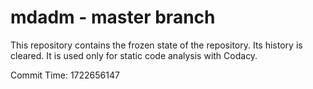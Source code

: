 # mdadm - master branch

This repository contains the frozen state of the repository.
Its history is cleared. It is used only for static code
analysis with Codacy.

Commit Time: 1722656147